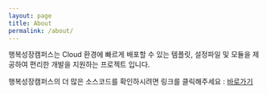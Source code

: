 ```yaml
---
layout: page
title: About
permalink: /about/
---
```


행복성장캠퍼스는 Cloud 환경에 빠르게 배포할 수 있는 템플릿, 설정파일 및 모듈을 제공하여 편리한 개발을 지원하는 프로젝트 입니다.

행복성장캠퍼스의 더 많은 소스코드를 확인하시려면 링크를 클릭해주세요 :
[바로가기](https://github.com/hitechinfo)
